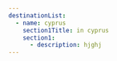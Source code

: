 ```yaml
---
destinationList:
  - name: cyprus
    section1Title: in cyprus
    section1:
      - description: hjghj
---
```

